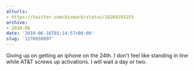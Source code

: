```yaml
---
alturls:
- https://twitter.com/bismark/status/16269193253
archive:
- 2010-06
date: '2010-06-16T01:14:57+00:00'
slug: '1276650897'
---
```


Giving up on getting an iphone on the 24th. I don't feel like standing in line while AT&T screws up activations. I will wait a day or two.

